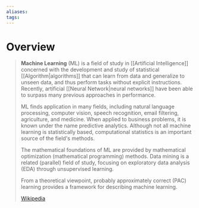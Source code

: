 ```yaml
---
aliases: 
tags:
---
```

# Overview

> **Machine Learning** (ML) is a field of study in [[Artificial Intelligence]] concerned with the development and study of statistical [[Algorithm|algorithms]] that can learn from data and generalize to unseen data, and thus perform tasks without explicit instructions. Recently, artificial [[Neural Network|neural networks]] have been able to surpass many previous approaches in performance.
>
> ML finds application in many fields, including natural language processing, computer vision, speech recognition, email filtering, agriculture, and medicine. When applied to business problems, it is known under the name predictive analytics. Although not all machine learning is statistically based, computational statistics is an important source of the field's methods.
>
> The mathematical foundations of ML are provided by mathematical optimization (mathematical programming) methods. Data mining is a related (parallel) field of study, focusing on exploratory data analysis (EDA) through unsupervised learning. 
>
> From a theoretical viewpoint, probably approximately correct (PAC) learning provides a framework for describing machine learning.
>
> [Wikipedia](https://en.wikipedia.org/wiki/Machine%20learning)
